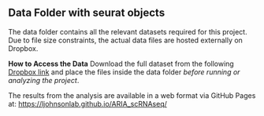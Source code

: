 ## Data Folder with seurat objects
The data folder contains all the relevant datasets required for this project. Due to file size constraints, the actual data files are hosted externally on Dropbox.

__How to Access the Data__
Download the full dataset from the following [Dropbox link](https://www.dropbox.com/scl/fo/m6naiy85qayf6y3rtfvz6/AJ1G9P1TkVL_aQTn7urEj_o?rlkey=f5x824ae2vdd3v6nspslsz0y7&dl=0)
and place the files inside the data folder _before running or analyzing the project_.

The results from the analysis are available in a web format via GitHub Pages at:
https://ljohnsonlab.github.io/ARIA_scRNAseq/